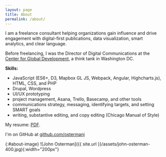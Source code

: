 ```yaml
---
layout: page
title: About
permalink: /about/
---
```


I am a freelance consultant helping organizations gain influence and drive engagement with digital-first publications, data visualization, smart analytics, and clear language.

Before freelancing, I was the Director of Digital Communications at the [Center for Global Development](https://www.cgdev.org), a think tank in Washington DC.

**Skills:** 

- JavaScript (ES6+, D3, Mapbox GL JS, Webpack, Angular, Highcharts.js), HTML, CSS, and PHP
- Drupal, Wordpress
- UI/UX prototyping
- project management, Asana, Trello, Basecamp, and other tools
- communications strategy, messaging, identifying targets, and setting SMART goals
- writing, substantive editing, and copy editing (Chicago Manual of Style)

My resume: [PDF](../assets/osterman-resume-Aug16.pdf).

I'm on GitHub at [github.com/ostermanj](http://github.com/ostermanj)

{:#about-image}
![John Osterman]({{ site.url }}/assets/john-osterman-400.jpg){:width="200px"}